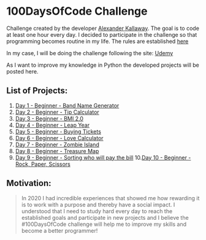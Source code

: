# 100DaysOfCode Challenge

Challenge created by the developer [Alexander Kallaway](https://twitter.com/ka11away). The goal is to code at least one hour every day. I decided to participate in the challenge so that programming becomes routine in my life. The rules are established [here](https://github.com/kallaway/100-days-of-code)

In my case, I will be doing the challenge following the site:
[Udemy](https://www.udemy.com/course/100-days-of-code/)

As I want to improve my knowledge in Python the developed projects will be posted here.

## List of Projects:
1. [Day 1 - Beginner - Band Name Generator](https://repl.it/@sigfr/band-name-generator-start#main.py)
2. [Day 2 - Beginner - Tip Calculator](https://repl.it/@sigfr/tip-calculator-start#main.py)
3. [Day 3 - Beginner - BMI 2.0](https://repl.it/@sigfr/day-3-2-exercise-BMI-Calculator#main.py)
4. [Day 4 - Beginner - Leap Year](https://repl.it/@sigfr/day-3-3-exercise-Leap-Year#main.py)
5. [Day 5 - Beginner - Buying Tickets](https://repl.it/@sigfr/day-3-multiple-if-Buying-Tickets#main.py)
6. [Day 6 - Beginner - Love Calculator](https://repl.it/@sigfr/day-3-5-exercise-Love-Calculator#main.py)
7. [Day 7 - Beginner - Zombie Island](https://repl.it/@sigfr/zombie-island-start)
8. [Day 8 - Beginner - Treasure Map](https://repl.it/@sigfr/day-4-3-exercise)
9. [Day 9 - Beginner - Sorting who will pay the bill](https://repl.it/@sigfr/day-4-2-exercise#main.py)
10.[Day 10 - Beginner - Rock, Paper, Scissors](https://repl.it/@sigfr/rock-paper-scissors-start#main.py)

## Motivation:
<blockquote>In 2020 I had incredible experiences that showed me how rewarding it is to work with a purpose and thereby have a social impact. I understood that I need to study hard every day to reach the established goals and participate in new projects and I believe the #100DaysOfCode challenge will help me to improve my skills and become a better programmer!</blockquote>
